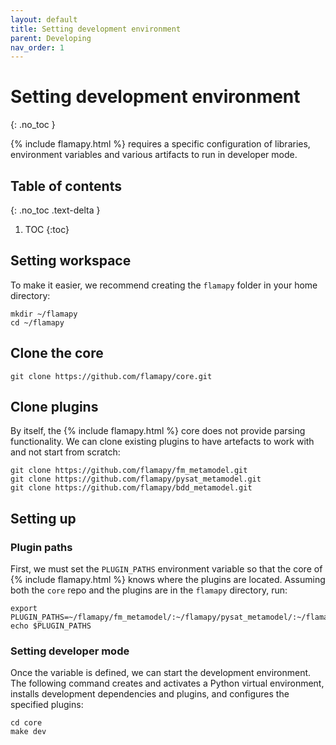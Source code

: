 ```yaml
---
layout: default
title: Setting development environment
parent: Developing
nav_order: 1
---
```


# Setting development environment
{: .no_toc }

{% include flamapy.html %} requires a specific configuration of libraries, environment variables and various artifacts to run in developer mode.

## Table of contents
{: .no_toc .text-delta }

1. TOC
{:toc}

## Setting workspace

To make it easier, we recommend creating the `flamapy` folder in your home directory:

```
mkdir ~/flamapy
cd ~/flamapy 
```

## Clone the core 

```
git clone https://github.com/flamapy/core.git
```

## Clone plugins

By itself, the {% include flamapy.html %} core does not provide parsing functionality. We can clone existing plugins to have artefacts to work with and not start from scratch:

```
git clone https://github.com/flamapy/fm_metamodel.git
git clone https://github.com/flamapy/pysat_metamodel.git
git clone https://github.com/flamapy/bdd_metamodel.git
```

## Setting up

### Plugin paths
First, we must set the `PLUGIN_PATHS` environment variable so that the core of {% include flamapy.html %} knows where the plugins are located. Assuming both the `core` repo and the plugins are in the `flamapy` directory, run:

```
export PLUGIN_PATHS=~/flamapy/fm_metamodel/:~/flamapy/pysat_metamodel/:~/flamapy/bdd_metamodel/
echo $PLUGIN_PATHS      
```

### Setting developer mode 

Once the variable is defined, we can start the development environment. The following command creates and activates a Python virtual environment, installs development dependencies and plugins, and configures the specified plugins:

```
cd core
make dev
```